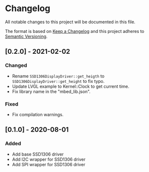 # Changelog

All notable changes to this project will be documented in this file.

The format is based on [Keep a Changelog](https://keepachangelog.com/en/1.0.0/)
and this project adheres to [Semantic Versioning](https://semver.org/spec/v2.0.0.html).

## [0.2.0] - 2021-02-02

### Changed

- Rename ``SSD1306DisplayDriver::get_heigth`` to ``SSD1306DisplayDriver::get_height`` to fix typo.
- Update LVGL example to Kernel::Clock to get current time.
- Fix library name in the "mbed_lib.json".

### Fixed

- Fix compilation warnings.

## [0.1.0] - 2020-08-01

### Added

- Add base SSD1306 driver
- Add I2C wrapper for SSD1306 driver
- Add SPI wrapper for SSD1306 driver
